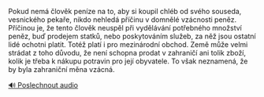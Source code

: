 
Pokud nemá člověk peníze na to, aby si koupil chléb od svého souseda, vesnického pekaře, nikdo nehledá příčinu v domnělé vzácnosti peněz. Příčinou je, že tento člověk neuspěl při vydělávání potřebného množství peněz, buď prodejem statků, nebo poskytováním služeb, za něž jsou ostatní lidé ochotni platit. Totéž platí i pro mezinárodní obchod. Země může velmi strádat z toho důvodu, že není schopna prodat v zahraničí ani tolik zboží, kolik je třeba k nákupu potravin pro její obyvatele. To však neznamená, že by byla zahraniční měna vzácná.

[🔊 Poslechnout audio](/data/7-paragraphs/audio/chapter_83/para_009-Pokud-nem-lovk-penze-na-to-aby-si-koupil-chl.mp3)
